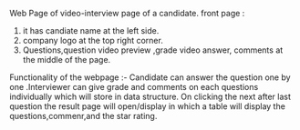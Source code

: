 Web Page of video-interview page of a candidate.
front page :
1) it has candiate name at the left side.
2) company logo at the top right corner.
3) Questions,question video preview ,grade video answer, comments  at the middle of the page.

Functionality of the webpage :-
Candidate can answer the question one by one .Interviewer can give grade and comments on each questions individually which will store in data structure.
On clicking  the next after  last question the result page will open/display in which a table will display the questions,commenr,and the star rating.
